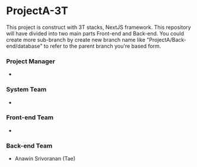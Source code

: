 # ProjectA-3T
This project is construct with 3T stacks, NextJS framework. This repository will have divided into two main parts Front-end and Back-end. You could create more sub-branch by create new branch name like "ProjectA/Back-end/database" to refer to the parent branch you're based form.

### Project Manager
- 

### System Team
-

### Front-end Team
-

### Back-end Team
- Anawin Srivoranan (Tae)
